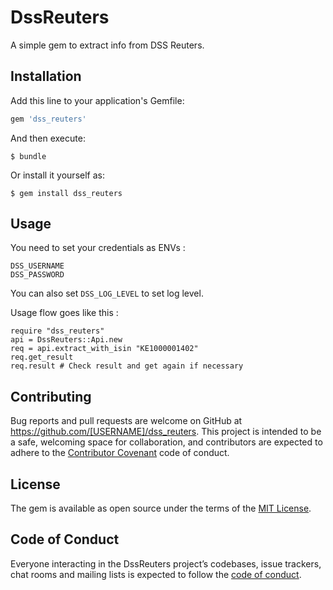 # DssReuters

A simple gem to extract info from DSS Reuters.

## Installation

Add this line to your application's Gemfile:

```ruby
gem 'dss_reuters'
```

And then execute:

    $ bundle

Or install it yourself as:

    $ gem install dss_reuters

## Usage

You need to set your credentials as ENVs :

    DSS_USERNAME
    DSS_PASSWORD

You can also set `DSS_LOG_LEVEL` to set log level.

Usage flow goes like this :

    require "dss_reuters"
    api = DssReuters::Api.new
    req = api.extract_with_isin "KE1000001402"
    req.get_result
    req.result # Check result and get again if necessary

## Contributing

Bug reports and pull requests are welcome on GitHub at https://github.com/[USERNAME]/dss_reuters. This project is intended to be a safe, welcoming space for collaboration, and contributors are expected to adhere to the [Contributor Covenant](http://contributor-covenant.org) code of conduct.

## License

The gem is available as open source under the terms of the [MIT License](https://opensource.org/licenses/MIT).

## Code of Conduct

Everyone interacting in the DssReuters project’s codebases, issue trackers, chat rooms and mailing lists is expected to follow the [code of conduct](https://github.com/[USERNAME]/dss_reuters/blob/master/CODE_OF_CONDUCT.md).

